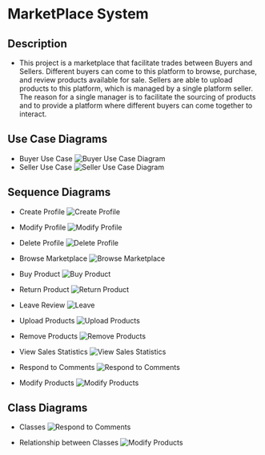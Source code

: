 # MarketPlace System

## Description

- This project is a marketplace that facilitate trades between Buyers and Sellers. Different buyers can come to this platform to browse, purchase, and review products available for sale. Sellers are able to upload products to this platform, which is managed by a single platform seller. The reason for a single manager is to facilitate the sourcing of products and to provide a platform where different buyers can come together to interact.

## Use Case Diagrams

- Buyer Use Case
  ![Buyer Use Case Diagram](diagrams/BuyerUseCase.jpg)
- Seller Use Case
  ![Seller Use Case Diagram](diagrams/SellerUseCase.jpg)

## Sequence Diagrams

- Create Profile
  ![Create Profile](diagrams/CreateProfile.jpg)

- Modify Profile
  ![Modify Profile](diagrams/ModifyProfile.jpg)

- Delete Profile
  ![Delete Profile](diagrams/DeleteProfile.jpg)

- Browse Marketplace
  ![Browse Marketplace](diagrams/BrowseMarket.jpg)

- Buy Product
  ![Buy Product](diagrams/BuyProduct.jpg)

- Return Product
  ![Return Product](diagrams/ReturnProduct.jpg)

- Leave Review
  ![Leave](diagrams/LeaveReview.jpg)

- Upload Products
  ![Upload Products](diagrams/UploadProducts.jpg)

- Remove Products
  ![Remove Products](diagrams/RemoveProducts.jpg)

- View Sales Statistics
  ![View Sales Statistics](diagrams/ViewSales.jpg)

- Respond to Comments
  ![Respond to Comments](diagrams/RespondComments.jpg)

- Modify Products
  ![Modify Products](diagrams/ModifyProducts.jpg)

## Class Diagrams

- Classes
  ![Respond to Comments](diagrams/JustClassDiagrams.jpg)

- Relationship between Classes
  ![Modify Products](diagrams/ClassDiagramsRelationship.jpg)
